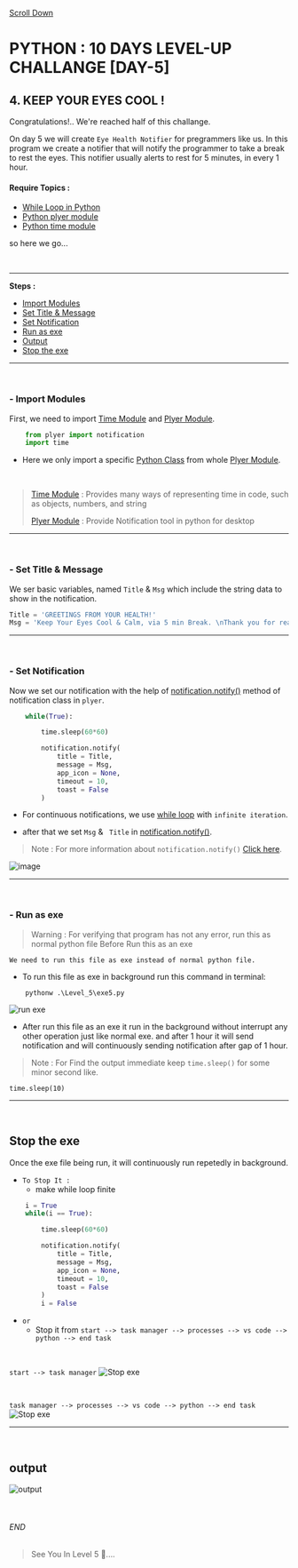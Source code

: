 [Scroll Down](#end)

# PYTHON : 10 DAYS LEVEL-UP CHALLANGE [DAY-5]

## 4. KEEP YOUR EYES COOL !
Congratulations!.. We're reached half of this challange.

On day 5 we will create `Eye Health Notifier` for pregrammers like us. In this program we create a notifier that will notify the programmer to take a break to rest the eyes. This notifier usually alerts to rest for 5 minutes, in every 1 hour.

<!-- --- -->
[while loop]:https://www.w3schools.com/python/python_while_loops.asp

[plyer module]:https://www.geeksforgeeks.org/python-desktop-notifier-using-plyer-module/ 

[time module]:https://docs.python.org/3/library/time.html
<!-- --- -->

#### Require Topics :
- [While Loop in Python][while loop]
- [Python plyer module][plyer module]  
- [Python time module][time module]  

so here we go...

<br>

---

**Steps :**

- [Import Modules](#--import-modules)
- [Set Title & Message](#--set-title--message)
- [Set Notification](#--set-notification)
- [Run as exe](#--run-as-exe)
- [Output](#output)
- [Stop the exe](#stop-the-exe)

---          

<br>

### - Import Modules

First, we need to import [Time Module](https://docs.python.org/3/library/time.html) and [Plyer Module](https://www.geeksforgeeks.org/python-desktop-notifier-using-plyer-module/).

```python
    from plyer import notification  
    import time
```
* Here we only import a specific [Python Class](https://docs.python.org/3/tutorial/classes.html) from whole [Plyer Module][plyer module]. 

<br>

> [Time Module][time module] : Provides many ways of representing time in code, such as objects, numbers, and string
>
> [Plyer Module][plyer module] : Provide Notification tool in python for desktop

---

<br>

### - Set Title & Message
We ser basic variables, named `Title` & `Msg` which include the string data to show in the notification.

```python    
Title = 'GREETINGS FROM YOUR HEALTH!'  
Msg = 'Keep Your Eyes Cool & Calm, via 5 min Break. \nThank you for reading. Have a Good Day.'
```

---

<br>
     
### - Set Notification
Now we set our notification with the help of [notification.notify()](https://python.plainenglish.io/how-to-send-desktop-notifications-with-python-62a738850fbf) method of notification class in `plyer`. 

```python
    while(True):

        time.sleep(60*60)

        notification.notify(  
            title = Title,  
            message = Msg,  
            app_icon = None,  
            timeout = 10,  
            toast = False  
        ) 
```
* For continuous notifications, we use [while loop](https://www.w3schools.com/python/python_while_loops.asp) with `infinite iteration`.

* after that we set `Msg` & ` Title` in [notification.notify()](https://python.plainenglish.io/how-to-send-desktop-notifications-with-python-62a738850fbf).

> Note : For more information about `notification.notify()` [Click here](https://python.plainenglish.io/how-to-send-desktop-notifications-with-python-62a738850fbf). 

![image](/img/level5_output/notification_notify.png)

---

<br>
       
### - Run as exe

> Warning : For verifying that program has not any error, run this as normal python file Before Run this as an exe   

`We need to run this file as exe instead of normal python file.` 

* To run this file as exe in background run this command in terminal:

```
    pythonw .\Level_5\exe5.py
```
![run exe](/img/level5_output/command.png)

* After run this file as an exe it run in the background without interrupt any other operation just like normal exe. and after 1 hour it will send notification and will continuously sending notification after gap of 1 hour.

> Note : For Find the output immediate keep `time.sleep()` for some minor second like. 
```
time.sleep(10)
``` 

---

<br>
     
##  Stop the exe 

Once the exe file being run, it will continuously run repetedly in background.

* `To Stop It :`
    - make while loop finite
```python
    i = True
    while(i == True):

        time.sleep(60*60)

        notification.notify(  
            title = Title,  
            message = Msg,  
            app_icon = None,  
            timeout = 10,  
            toast = False  
        )
        i = False
```

* `or`
    - Stop it from `start --> task manager --> processes --> vs code --> python --> end task`

<br>

`start --> task manager`
![Stop exe](/img/level5_output/stop_1.png)

<br>

`task manager --> processes --> vs code --> python --> end task`
![Stop exe](/img/level5_output/stop.png)

---

<br>
     
##  output  
![output](/img/level5_output/output.png) 

<br>

###### END


> See You In Level 5 👀....
